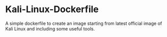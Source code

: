 # Kali-Linux-Dockerfile
A simple dockerfile to create an image starting from latest official image of Kali Linux and including some useful tools.
